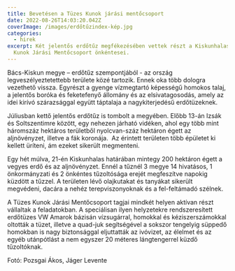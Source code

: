 ```yaml
---
title: Bevetésen a Tüzes Kunok járási mentőcsoport
date: 2022-08-26T14:03:20.042Z
coverImage: /images/erdőtűzindex-kép.jpg
categories:
  - hirek
excerpt: Két jelentős erdőtűz megfékezésében vettek részt a Kiskunhalasi Tüzes
  Kunok Járási Mentőcsoport önkéntesei.
---
```

Bács-Kiskun megye – erdőtűz szempontjából - az ország legveszélyeztetettebb területe közé tartozik. Ennek oka több dologra vezethető vissza. Egyrészt a gyenge vízmegtartó képességű homokos talaj, a jelentős boróka és feketefenyő állomány és az elsivatagosodás, amely az idei kirívó szárazsággal együtt táptalaja a nagykiterjedésű erdőtüzeknek.

Júliusban kettő jelentős erdőtűz is tombolt a megyében. Előbb 13-án Izsák és Soltszentimre között, egy nehezen járható vidéken, ahol egy több mint háromszáz hektáros területből nyolcvan-száz hektáron égett az aljnövényzet, illetve a fák koronája.  Az érintett területen több épületet ki kellett üríteni, ám ezeket sikerült megmenteni.

Egy hét múlva, 21-én Kiskunhalas határában mintegy 200 hektáron égett a vegyes erdő és az aljnövényzet. Ennél a tűznél 3 megye 14 hivatásos, 1 önkormányzati és 2 önkéntes tűzoltósága erejét megfeszítve napokig küzdött a tűzzel. A területen lévő olajkutakat és tanyákat sikerült megvédeni, dacára a nehéz terepviszonyoknak és a fel-feltámadó szélnek.

A Tüzes Kunok Járási Mentőcsoport tagjai mindkét helyen aktívan részt vállaltak a feladatokban. A speciálisan ilyen helyzetekre rendszeresített erdőtüzes VW Amarok bázisán vízsugárral, homokkal és kéziszerszámokkal oltották a tüzet, illetve a quad-juk segítségével a sokszor tengelyig süppedő homokban is nagy biztonsággal eljuttatták az ivóvizet, az élelmet és az egyéb utánpótlást a nem egyszer 20 méteres lángtengerrel küzdő tűzoltóknak.

Fotó: Pozsgai Ákos, Jáger Levente